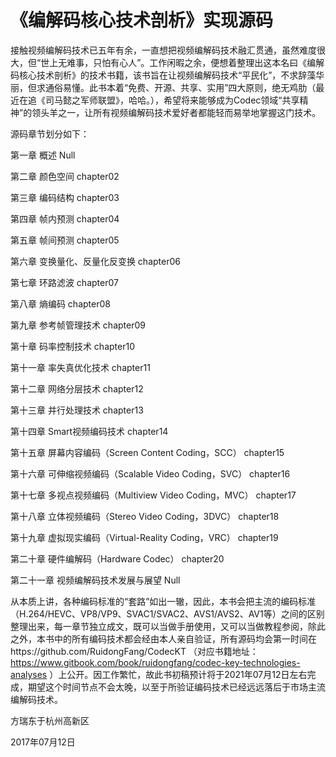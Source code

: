 # 《编解码核心技术剖析》实现源码
接触视频编解码技术已五年有余，一直想把视频编解码技术融汇贯通，虽然难度很大，但“世上无难事，只怕有心人”。工作闲暇之余，便想着整理出这本名曰《编解码核心技术剖析》的技术书籍，该书旨在让视频编解码技术“平民化”，不求辞藻华丽，但求通俗易懂。此书本着“免费、开源、共享、实用”四大原则，绝无鸡肋（最近在追《司马懿之军师联盟》，哈哈。），希望将来能够成为Codec领域“共享精神”的领头羊之一，让所有视频编解码技术爱好者都能轻而易举地掌握这门技术。

源码章节划分如下：

第一章 概述 Null

第二章 颜色空间 chapter02

第三章 编码结构 chapter03

第四章 帧内预测 chapter04

第五章 帧间预测 chapter05

第六章 变换量化、反量化反变换 chapter06

第七章 环路滤波 chapter07

第八章 熵编码 chapter08

第九章 参考帧管理技术 chapter09

第十章 码率控制技术 chapter10

第十一章 率失真优化技术 chapter11

第十二章 网络分层技术 chapter12

第十三章 并行处理技术 chapter13

第十四章 Smart视频编码技术 chapter14

第十五章 屏幕内容编码（Screen Content Coding，SCC） chapter15

第十六章 可伸缩视频编码（Scalable Video Coding，SVC） chapter16

第十七章 多视点视频编码（Multiview Video Coding，MVC） chapter17

第十八章 立体视频编码（Stereo Video Coding，3DVC） chapter18

第十九章 虚拟现实编码（Virtual-Reality Coding，VRC） chapter19

第二十章 硬件编解码（Hardware Codec） chapter20

第二十一章 视频编解码技术发展与展望 Null

从本质上讲，各种编码标准的“套路”如出一辙，因此，本书会把主流的编码标准（H.264/HEVC、VP8/VP9、SVAC1/SVAC2、AVS1/AVS2、AV1等）之间的区别整理出来，每一章节独立成文，既可以当做手册使用，又可以当做教程参阅，除此之外，本书中的所有编码技术都会经由本人亲自验证，所有源码均会第一时间在https://github.com/RuidongFang/CodecKT （对应书籍地址：https://www.gitbook.com/book/ruidongfang/codec-key-technologies-analyses ）上公开。因工作繁忙，故此书初稿预计将于2021年07月12日左右完成，期望这个时间节点不会太晚，以至于所验证编码技术已经远远落后于市场主流编解码技术。

方瑞东于杭州高新区

2017年07月12日
